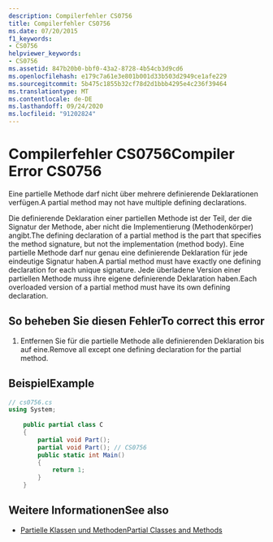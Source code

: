 ```yaml
---
description: Compilerfehler CS0756
title: Compilerfehler CS0756
ms.date: 07/20/2015
f1_keywords:
- CS0756
helpviewer_keywords:
- CS0756
ms.assetid: 847b20b0-bbf0-43a2-8728-4b54cb3d9cd6
ms.openlocfilehash: e179c7a61e3e801b001d33b503d2949ce1afe229
ms.sourcegitcommit: 5b475c1855b32cf78d2d1bbb4295e4c236f39464
ms.translationtype: MT
ms.contentlocale: de-DE
ms.lasthandoff: 09/24/2020
ms.locfileid: "91202824"
---
```

# <a name="compiler-error-cs0756"></a><span data-ttu-id="8f97e-103">Compilerfehler CS0756</span><span class="sxs-lookup"><span data-stu-id="8f97e-103">Compiler Error CS0756</span></span>

<span data-ttu-id="8f97e-104">Eine partielle Methode darf nicht über mehrere definierende Deklarationen verfügen.</span><span class="sxs-lookup"><span data-stu-id="8f97e-104">A partial method may not have multiple defining declarations.</span></span>  
  
 <span data-ttu-id="8f97e-105">Die definierende Deklaration einer partiellen Methode ist der Teil, der die Signatur der Methode, aber nicht die Implementierung (Methodenkörper) angibt.</span><span class="sxs-lookup"><span data-stu-id="8f97e-105">The defining declaration of a partial method is the part that specifies the method signature, but not the implementation (method body).</span></span> <span data-ttu-id="8f97e-106">Eine partielle Methode darf nur genau eine definierende Deklaration für jede eindeutige Signatur haben.</span><span class="sxs-lookup"><span data-stu-id="8f97e-106">A partial method must have exactly one defining declaration for each unique signature.</span></span> <span data-ttu-id="8f97e-107">Jede überladene Version einer partiellen Methode muss ihre eigene definierende Deklaration haben.</span><span class="sxs-lookup"><span data-stu-id="8f97e-107">Each overloaded version of a partial method must have its own defining declaration.</span></span>  
  
## <a name="to-correct-this-error"></a><span data-ttu-id="8f97e-108">So beheben Sie diesen Fehler</span><span class="sxs-lookup"><span data-stu-id="8f97e-108">To correct this error</span></span>  
  
1. <span data-ttu-id="8f97e-109">Entfernen Sie für die partielle Methode alle definierenden Deklaration bis auf eine.</span><span class="sxs-lookup"><span data-stu-id="8f97e-109">Remove all except one defining declaration for the partial method.</span></span>  
  
## <a name="example"></a><span data-ttu-id="8f97e-110">Beispiel</span><span class="sxs-lookup"><span data-stu-id="8f97e-110">Example</span></span>  
  
```csharp  
// cs0756.cs  
using System;  
  
    public partial class C  
    {  
        partial void Part();  
        partial void Part(); // CS0756  
        public static int Main()  
        {  
            return 1;  
        }  
    }  
```  
  
## <a name="see-also"></a><span data-ttu-id="8f97e-111">Weitere Informationen</span><span class="sxs-lookup"><span data-stu-id="8f97e-111">See also</span></span>

- [<span data-ttu-id="8f97e-112">Partielle Klassen und Methoden</span><span class="sxs-lookup"><span data-stu-id="8f97e-112">Partial Classes and Methods</span></span>](../programming-guide/classes-and-structs/partial-classes-and-methods.md)
